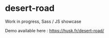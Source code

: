 # desert-road

Work in progress, Sass / JS showcase

Demo available here : https://husk.fr/desert-road/
